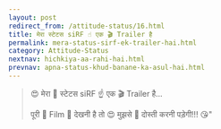 ```yaml
---
layout: post
redirect_from: /attitude-status/16.html
title: मेरा स्टेटस siRF ☝ एक 🎬 Trailer है
permalink: mera-status-sirf-ek-trailer-hai.html
category: Attitude-Status
nextnav: hichkiya-aa-rahi-hai.html
prevnav: apna-status-khud-banane-ka-asul-hai.html
---
```

> 😍 मेरा 📝 स्टेटस siRF ☝ एक 🎬 Trailer है...
> 
> पूरी 🎥 Film 👀 देखनी है तो 😍 मुझसे 👫 दोस्ती करनी पड़ेगी!!! 😘"